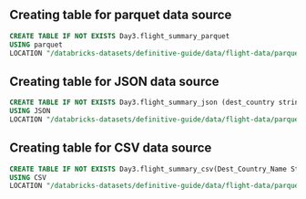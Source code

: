 ## Creating table for parquet data source
```sql
CREATE TABLE IF NOT EXISTS Day3.flight_summary_parquet 
USING parquet 
LOCATION "/databricks-datasets/definitive-guide/data/flight-data/parquet/2010-summary.parquet"
```

## Creating table for JSON data source
```sql
CREATE TABLE IF NOT EXISTS Day3.flight_summary_json (dest_country string, origin_country string,count int)
USING JSON 
LOCATION "/databricks-datasets/definitive-guide/data/flight-data/parquet/2010-summary.json"
```

## Creating table for CSV data source
```sql
CREATE TABLE IF NOT EXISTS Day3.flight_summary_csv(Dest_Country_Name String, Origin_Country_Name String, Count int)
USING CSV 
LOCATION "/databricks-datasets/definitive-guide/data/flight-data/parquet/2010-summary.csv"
```
